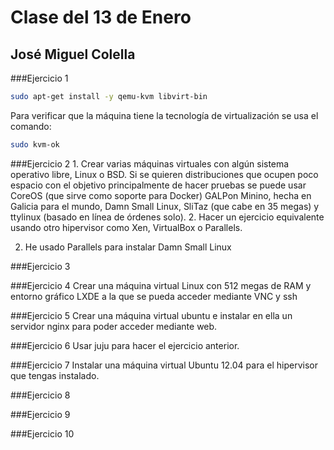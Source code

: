 Clase del 13 de Enero
=========================

José Miguel Colella
--------------------

###Ejercicio 1



```bash
sudo apt-get install -y qemu-kvm libvirt-bin
```

Para verificar que la máquina tiene la tecnología de virtualización
se usa el comando:

```bash
sudo kvm-ok
```


###Ejercicio 2
    1. Crear varias máquinas virtuales con algún sistema operativo libre,
    Linux o BSD. Si se quieren distribuciones que ocupen poco espacio con
    el objetivo principalmente de hacer pruebas se puede usar CoreOS
    (que sirve como soporte para Docker) GALPon Minino, hecha en Galicia
    para el mundo, Damn Small Linux, SliTaz (que cabe en 35 megas) y ttylinux
    (basado en línea de órdenes solo).
    2. Hacer un ejercicio equivalente usando otro hipervisor como Xen, VirtualBox o Parallels.




2. He usado Parallels para instalar Damn Small Linux

###Ejercicio 3

###Ejercicio 4
    Crear una máquina virtual Linux con 512 megas de RAM y
    entorno gráfico LXDE a la que se pueda acceder mediante VNC y ssh

###Ejercicio 5
    Crear una máquina virtual ubuntu e instalar en ella un
    servidor nginx para poder acceder mediante web.

###Ejercicio 6
    Usar juju para hacer el ejercicio anterior.

###Ejercicio 7
    Instalar una máquina virtual Ubuntu 12.04 para el hipervisor que tengas instalado.

###Ejercicio 8



###Ejercicio 9

###Ejercicio 10
